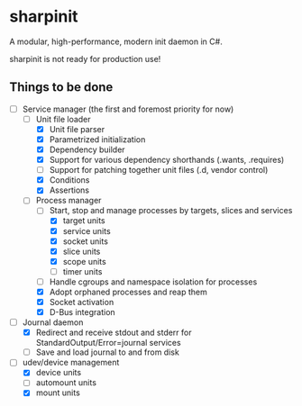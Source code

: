 # sharpinit
A modular, high-performance, modern init daemon in C#.

sharpinit is not ready for production use!

## Things to be done

- [ ] Service manager (the first and foremost priority for now)
  - [ ] Unit file loader
    - [x] Unit file parser
    - [x] Parametrized initialization
    - [x] Dependency builder
    - [x] Support for various dependency shorthands (.wants, .requires)
    - [ ] Support for patching together unit files (.d, vendor control)
    - [x] Conditions
    - [x] Assertions
  - [ ] Process manager
    - [ ] Start, stop and manage processes by targets, slices and services
      - [x] target units
      - [x] service units
      - [x] socket units
      - [x] slice units
      - [x] scope units
      - [ ] timer units
    - [ ] Handle cgroups and namespace isolation for processes
    - [x] Adopt orphaned processes and reap them
    - [x] Socket activation
    - [x] D-Bus integration
- [ ] Journal daemon
  - [x] Redirect and receive stdout and stderr for StandardOutput/Error=journal services
  - [ ] Save and load journal to and from disk
- [ ] udev/device management
  - [x] device units
  - [ ] automount units
  - [x] mount units
